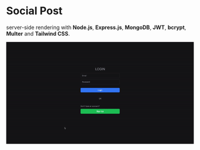 # Social Post
server-side rendering with **Node.js**, **Express.js**, **MongoDB**, **JWT**, **bcrypt**, **Multer** and **Tailwind CSS**.


![GIF](./social.gif)

